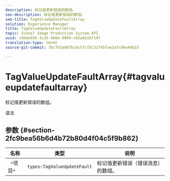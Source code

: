 ```yaml
---
description: 标记值更新错误的数组。
seo-description: 标记值更新错误的数组。
seo-title: TagValueUpdateFaultArray
solution: Experience Manager
title: TagValueUpdateFaultArray
topic: Scene7 Image Production System API
uuid: c0dae056-3c26-4b8e-9069-c63a8a1b719f
translation-type: tm+mt
source-git-commit: 7bc7b3a86fbcdc57cfdc31745fae3afc06e44b15

---
```



# TagValueUpdateFaultArray{#tagvalueupdatefaultarray}

标记值更新错误的数组。

语法

## 参数 {#section-2fc9bea56b6d4b72b80d4f04c5f9b862}

| 名称 | 类型 | 说明 |
|---|---|---|
| ` *`项目`*` | `types:TagValueUpdateFault` | 标记值更新错误（错误消息）的数组。 |

